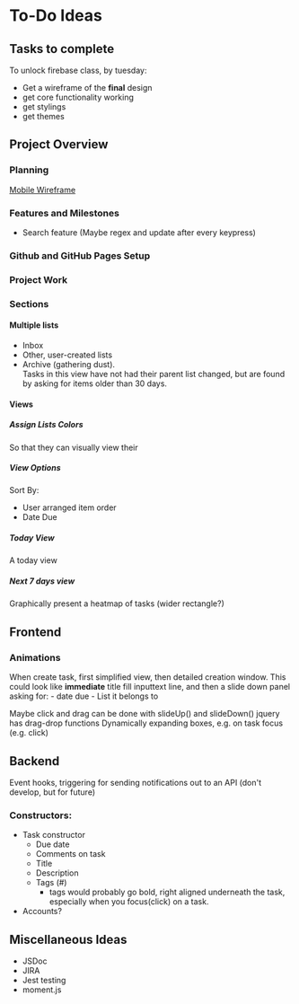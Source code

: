 # To-Do Ideas

## Tasks to complete

To unlock firebase class, by tuesday:
  - Get a wireframe of the __final__ design
  - get core functionality working
  - get stylings
  - get themes

## Project Overview

### Planning

[Mobile Wireframe](https://wireframe.cc/0TX3jo)  

### Features and Milestones

- Search feature (Maybe regex and update after every keypress)

### Github and GitHub Pages Setup

### Project Work

### Sections

#### Multiple lists

- Inbox
- Other, user-created lists
- Archive (gathering dust).  
  Tasks in this view have not had their parent list changed, but are found by asking for items older than 30 days.

#### Views

##### Assign Lists Colors

So that they can visually view their

##### View Options

Sort By:

- User arranged item order
- Date Due

##### Today View

A today view

##### Next 7 days view

Graphically present a heatmap of tasks (wider rectangle?)

## Frontend

### Animations

When create task, first simplified view, then detailed creation window.
  This could look like __immediate__ title fill inputtext line, and then a slide down panel asking for:
    - date due
    - List it belongs to

Maybe click and drag can be done with slideUp() and slideDown()
jquery has drag-drop functions
Dynamically expanding boxes, e.g. on task focus (e.g. click)

## Backend

Event hooks, triggering for sending notifications out to an API (don't develop, but for future)

### Constructors:

- Task constructor
  - Due date
  - Comments on task
  - Title
  - Description
  - Tags (#)
    - tags would probably go bold, right aligned underneath the task, especially when you focus(click) on a task.
- Accounts?

## Miscellaneous Ideas

- JSDoc
- JIRA
- Jest testing
- moment.js

